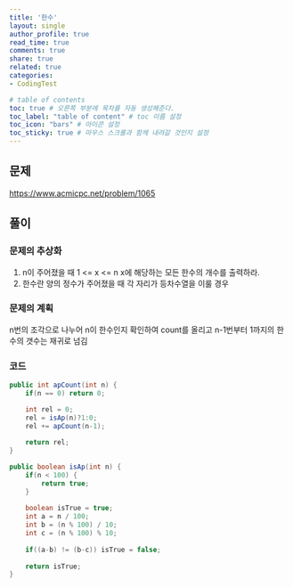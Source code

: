 ```yaml
---
title: '한수'
layout: single
author_profile: true
read_time: true
comments: true
share: true
related: true
categories:
- CodingTest

# table of contents
toc: true # 오른쪽 부분에 목차를 자동 생성해준다.
toc_label: "table of content" # toc 이름 설정
toc_icon: "bars" # 아이콘 설정
toc_sticky: true # 마우스 스크롤과 함께 내려갈 것인지 설정
---
```


## 문제
<a href="https://www.acmicpc.net/problem/1065" target="_blank">https://www.acmicpc.net/problem/1065</a>

## 풀이
### 문제의 추상화
1. n이 주어졌을 때 1 <= x <= n x에 해당하는 모든 한수의 개수를 출력하라.
2. 한수란 양의 정수가 주어졌을 때 각 자리가 등차수열을 이룰 경우

### 문제의 계획
n번의 조각으로 나누어 n이 한수인지 확인하여 count를 올리고
n-1번부터 1까지의 한수의 갯수는 재귀로 넘김

### 코드
```java
public int apCount(int n) {
    if(n == 0) return 0;

    int rel = 0;
    rel = isAp(n)?1:0;
    rel += apCount(n-1);
    
    return rel;
}

public boolean isAp(int n) {
    if(n < 100) {
        return true;
    }
    
    boolean isTrue = true;
    int a = n / 100;
    int b = (n % 100) / 10;
    int c = (n % 100) % 10;
    
    if((a-b) != (b-c)) isTrue = false;
    
    return isTrue;
}
```